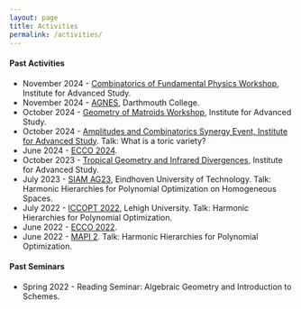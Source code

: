 ```yaml
---
layout: page
title: Activities
permalink: /activities/
---
```

<!--
<h4><strong> Upcoming Activities </strong> </h4>

<ul>
  <li>November 18-20 2024 - <a href="https://www.ias.edu/math/events/combinatorics-fundamental-physics-workshop"> Combinatorics of Fundamental Physics Workshop</a>, Institute for Advanced Study. </li>
</ul>
-->

<h4><strong> Past Activities </strong> </h4>

<ul>
  <li>November 2024 - <a href="https://www.ias.edu/math/events/combinatorics-fundamental-physics-workshop"> Combinatorics of Fundamental Physics Workshop</a>, Institute for Advanced Study. </li>
  <li>November 2024 - <a href="https://sites.google.com/site/agneshomepage/dartmouth-2024?authuser=0"> AGNES</a>, Darthmouth College. </li>
  <li>October 2024 - <a href="https://www.ias.edu/math/events/geometry-matroids-workshop"> Geometry of Matroids Workshop</a>, Institute for Advanced Study. </li>
  <li>October 2024 - <a href="https://www.ias.edu/mathematical-physics/events/amplitudes-and-combinatorics-synergy-event">Amplitudes and Combinatorics Synergy Event, Institute for Advanced Study</a>. Talk: What is a toric variety?</li>
  <li>June 2024 - <a href="https://ecco2024.combinatoria.co/home-english"> ECCO 2024</a>.</li>
  <li>October 2023 - <a href="https://www.ias.edu/sns/tropical_workshop">Tropical Geometry and Infrared Divergences</a>, Institute for Advanced Study.</li> 
  <li>July 2023 - <a href="https://www.siam.org/conferences/cm/conference/ag23">SIAM AG23</a>, Eindhoven University of Technology. Talk: Harmonic Hierarchies for Polynomial Optimization on Homogeneous Spaces.</li>
  <li>July 2022 - <a href="https://iccopt2022.lehigh.edu">ICCOPT 2022</a>, Lehigh University. Talk: Harmonic Hierarchies for Polynomial Optimization.</li>
  <li>June 2022 - <a href="https://ecco2022.combinatoria.co">ECCO 2022</a>.</li> 
  <li>June 2022 - <a href="https://scm.org.co/mapi-2/">MAPI 2</a>. Talk: Harmonic Hierarchies for Polynomial Optimization.</li>
</ul>

<h4><strong> Past Seminars </strong> </h4>

<ul>
  <li>Spring 2022 - Reading Seminar: Algebraic Geometry and Introduction to Schemes.</li>
</ul>

